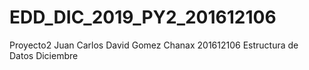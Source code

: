 # EDD_DIC_2019_PY2_201612106
Proyecto2 
Juan Carlos David Gomez Chanax
201612106
Estructura de Datos Diciembre
